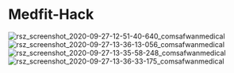 # Medfit-Hack


![rsz_screenshot_2020-09-27-12-51-40-640_comsafwanmedical](https://user-images.githubusercontent.com/45730556/94359972-b29c1f00-00c7-11eb-86a5-dcd39150ae92.jpg)    ![rsz_screenshot_2020-09-27-13-36-13-056_comsafwanmedical](https://user-images.githubusercontent.com/45730556/94359989-c778b280-00c7-11eb-9080-25c4541e8e85.jpg)                                              ![rsz_screenshot_2020-09-27-13-35-58-248_comsafwanmedical](https://user-images.githubusercontent.com/45730556/94359995-d2334780-00c7-11eb-9ff6-69f3e46c8e22.jpg) 
![rsz_screenshot_2020-09-27-13-36-33-175_comsafwanmedical](https://user-images.githubusercontent.com/45730556/94360027-17f01000-00c8-11eb-9f51-771ae42f533c.jpg)


